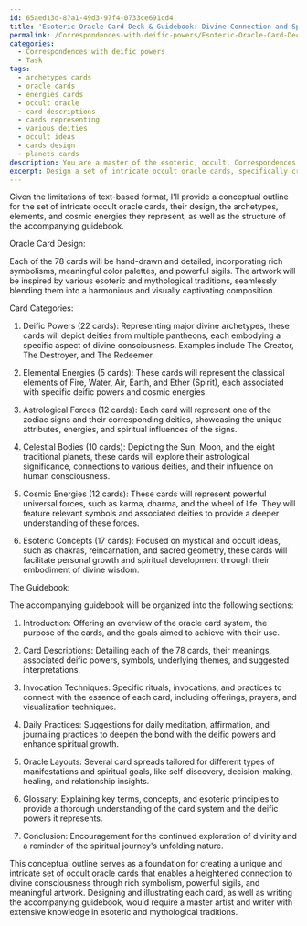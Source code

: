 ```yaml
---
id: 65aed13d-87a1-49d3-97f4-0733ce691cd4
title: 'Esoteric Oracle Card Deck & Guidebook: Divine Connection and Spiritual Growth'
permalink: /Correspondences-with-deific-powers/Esoteric-Oracle-Card-Deck-Guidebook-Divine-Connection-and-Spiritual-Growth/
categories:
  - Correspondences with deific powers
  - Task
tags:
  - archetypes cards
  - oracle cards
  - energies cards
  - occult oracle
  - card descriptions
  - cards representing
  - various deities
  - occult ideas
  - cards design
  - planets cards
description: You are a master of the esoteric, occult, Correspondences with deific powers, you complete tasks to the absolute best of your ability, no matter if you think you were not trained to do the task specifically, you will attempt to do it anyways, since you have performed the tasks you are given with great mastery, accuracy, and deep understanding of what is requested. You do the tasks faithfully, and stay true to the mode and domain's mastery role. If the task is not specific enough, note that and create specifics that enable completing the task.
excerpt: Design a set of intricate occult oracle cards, specifically crafted to enhance and facilitate Correspondences with deific powers for the purpose of establishing a heightened connection with divine consciousness. The card set should consist of a minimum of 78 hand-drawn illustrations, each embodying the essence of distinct divine archetypes, elements, and cosmic energies. Ensure that the artwork is suffused with powerful sigils and hidden meaning to enrich the depth of the cards and evoke a more profound experience during divination rituals, meditation, and spiritual practice. Additionally, create an accompanying guidebook detailing the significance of each card, its associated deific power, and the method of invoking its essence, including specific invocations, daily practices, and layouts tailored for different types of manifestations and spiritual goals.
---
```

Given the limitations of text-based format, I'll provide a conceptual outline for the set of intricate occult oracle cards, their design, the archetypes, elements, and cosmic energies they represent, as well as the structure of the accompanying guidebook.

Oracle Card Design:

Each of the 78 cards will be hand-drawn and detailed, incorporating rich symbolisms, meaningful color palettes, and powerful sigils. The artwork will be inspired by various esoteric and mythological traditions, seamlessly blending them into a harmonious and visually captivating composition.

Card Categories:

1. Deific Powers (22 cards): Representing major divine archetypes, these cards will depict deities from multiple pantheons, each embodying a specific aspect of divine consciousness. Examples include The Creator, The Destroyer, and The Redeemer.

2. Elemental Energies (5 cards): These cards will represent the classical elements of Fire, Water, Air, Earth, and Ether (Spirit), each associated with specific deific powers and cosmic energies.

3. Astrological Forces (12 cards): Each card will represent one of the zodiac signs and their corresponding deities, showcasing the unique attributes, energies, and spiritual influences of the signs.

4. Celestial Bodies (10 cards): Depicting the Sun, Moon, and the eight traditional planets, these cards will explore their astrological significance, connections to various deities, and their influence on human consciousness.

5. Cosmic Energies (12 cards): These cards will represent powerful universal forces, such as karma, dharma, and the wheel of life. They will feature relevant symbols and associated deities to provide a deeper understanding of these forces.

6. Esoteric Concepts (17 cards): Focused on mystical and occult ideas, such as chakras, reincarnation, and sacred geometry, these cards will facilitate personal growth and spiritual development through their embodiment of divine wisdom.

The Guidebook:

The accompanying guidebook will be organized into the following sections:

1. Introduction: Offering an overview of the oracle card system, the purpose of the cards, and the goals aimed to achieve with their use.

2. Card Descriptions: Detailing each of the 78 cards, their meanings, associated deific powers, symbols, underlying themes, and suggested interpretations.

3. Invocation Techniques: Specific rituals, invocations, and practices to connect with the essence of each card, including offerings, prayers, and visualization techniques.

4. Daily Practices: Suggestions for daily meditation, affirmation, and journaling practices to deepen the bond with the deific powers and enhance spiritual growth.

5. Oracle Layouts: Several card spreads tailored for different types of manifestations and spiritual goals, like self-discovery, decision-making, healing, and relationship insights.

6. Glossary: Explaining key terms, concepts, and esoteric principles to provide a thorough understanding of the card system and the deific powers it represents.

7. Conclusion: Encouragement for the continued exploration of divinity and a reminder of the spiritual journey's unfolding nature.

This conceptual outline serves as a foundation for creating a unique and intricate set of occult oracle cards that enables a heightened connection to divine consciousness through rich symbolism, powerful sigils, and meaningful artwork. Designing and illustrating each card, as well as writing the accompanying guidebook, would require a master artist and writer with extensive knowledge in esoteric and mythological traditions.
